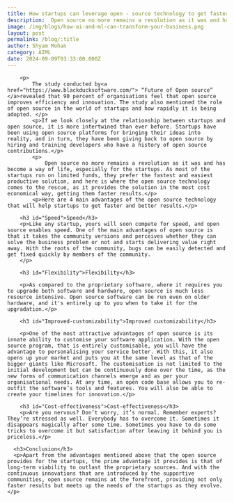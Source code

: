 ```yaml
---
title: How startups can leverage open - source technology to get faster results
description:  Open source no more remains a revolution as it was and has become a way of life, especially for the startups.
image: /img/blogs/how-ai-and-ml-can-transform-your-business.png
layout: post
permalink: /blog/:title
author: Shyam Mohan
category: AIML
date: 2024-09-09T03:33:00.000Z
---
```




        <p>
            The study conducted by<a href="https://www.blackducksoftware.com/"> “Future of Open source” </a>revealed that 90 percent of organisations feel that open source improves efficiency and innovation. The study also mentioned the role of open source in the world of startups and how rapidly it is being adopted. </p>
            <p>If we look closely at the relationship between startups and open source, it is more intertwined than ever before. Startups have been using open source platforms for bringing their ideas into reality, and in turn, they have been giving back to open source by hiring and training developers who have a history of open source contributions.</p>
            <p>
                Open source no more remains a revolution as it was and has become a way of life, especially for the startups. As most of the startups run on limited funds, they prefer the fastest and easiest productive solution, and here is where the open source technology comes to the rescue, as it provides the solution in the most cost economical way, getting them faster results.</p>
            <p>Here are 4 main advantages of the open source technology that will help startups to get faster and better results.</p>

        <h3 id="Speed">Speed</h3>
        <p>Like any startup, yours will soon compete for speed, and open source enables speed. One of the main advantages of open source is that it takes the community versions and perceives whether they can solve the business problem or not and starts delivering value right away. With the roots of the community, bugs can be easily detected and get fixed quickly by members of the community.
        </p>

        <h3 id="Flexibility">Flexibility</h3>

        <p>As compared to the proprietary software, where it requires you to upgrade both software and hardware, open source is much less resource intensive. Open source software can be run even on older hardware, and it's entirely up to you when to take it for the upgradation.</p>

        <h3 id="Improved-customizability">Improved customizability</h3>

        <p>One of the most attractive advantages of open source is its innate ability to customise your software application. With the open source program, that is entirely customisable, you will have the advantage to personalising your service better. With this, it also opens up your market and puts you at the same level as that of the bigger giants like Microsoft. The customisation is not limited to the initial development but can be continuously done over the time, as the new forms of communication channels emerge and as per your organisational needs. At any time, an open code base allows you to re-outfit the software’s tools and features. You will also be able to create your timelines for innovation.</p>

        <h3 id="Cost-effectiveness">Cost-effectiveness</h3>
        <p>Are you nervous? Don’t worry, it’s normal. Remember experts? They’re stressed as well. Everybody has to overcome it. Sometimes it disappears magically after some time. Sometimes you have to do some tricks to overcome it but satisfaction after leaving it behind you is priceless.</p>

      <h3>Conclusion</h3>
      <p>Apart from the advantages mentioned above that the open source provides for the startups, the prime advantage it provides is that of long-term viability to outlast the proprietary sources. And with the continuous innovations that are introduced by the supportive communities, open source remains at the forefront, providing not only faster results but meets up the needs of the startups as they evolve.</p>

